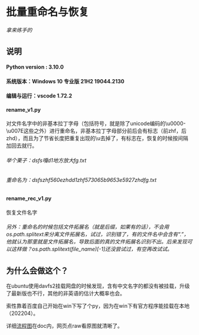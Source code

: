 # **批量重命名与恢复**
###### 拿来练手的
## 说明
#### Python version : 3.10.0
#### 系统版本：Windows 10 专业版 21H2 19044.2130
#### 编辑与运行：vscode 1.72.2
 #### rename_v1.py 
 对文件名字中的非基本拉丁字母（包括符号，就是除了unicode编码的\u0000-\u007E这些之外）进行重命名，非基本拉丁字母部分前后会有标志（前zhf，后zhd），而且为了节省长度把重复出现的\u去掉了，有标志在，恢复的时候按间隔加回去就行。
 ###### 举个栗子：dsfs嘎d1地方放大fg.txt 
###### 重命名为：dsfszhf560ezhdd1zhf573065b9653e5927zhdfg.txt
#### rename_rec_v1.py
恢复文件名字
###### 另外：重命名的时候包括文件拓展名（就是后缀，如果有的话），不会用os.path.splitext来分离文件拓展名，试过，识别错了，有的文件名中会含有“.”，他就认为那里就是文件拓展名，导致后面的真的文件拓展名识别不出。后来发现可以这样做？os.path.splitext(file_name)[-1]还没尝试过，有空再改试试。
## 为什么会做这个？
在ubuntu使用davfs2挂载网盘的时候发现，含有中文名字的都没有被挂载，升级了最新版也不行，其他的非英语的估计大概率也会。

索性靠着百度自己开始在win下写了个py，因为在win下有官方程序能挂载在本地（202204）。

详细<a href="doc/流程图.svg" target="_blank">流程图</a>在doc内，网页点raw看原图就清晰了。
